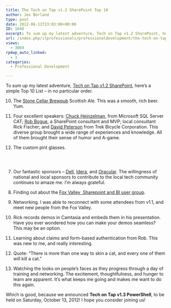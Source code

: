 ```yaml
---
title: The Tech on Tap v1.2 SharePoint Top 10
author: Jes Borland
type: post
date: 2012-06-11T23:03:00+00:00
ID: 1648
excerpt: To sum up my latest adventure, Tech on Tap v1.2 SharePoint, here’s a simple Top 10 List – in no particular order.
url: /index.php/itprofessionals/professionaldevelopment/the-tech-on-tap-v1/
views:
  - 3069
rp4wp_auto_linked:
  - 1
categories:
  - Professional Development

---
```

To sum up my latest adventure, [Tech on Tap v1.2 SharePoint][1], here’s a simple Top 10 List – in no particular order.

10. The [Stone Cellar Brewpub][2] Scottish Ale. This was a smooth, rich beer. Yum.

9. Four excellent speakers: [Chuck Heinzelman][3], from Microsoft SQL Server CAT; [Rob Bogue][4], a SharePoint consultant and MVP; local consultant Rick Fischer; and [David Peterson][5] from Trek Bicycle Corporation. This diverse group brought a wide range of experiences and knowledge. All of them brought their sense of humor and A-game.

8. The custom pint glasses.

 

<p style="text-align: center;">
  <img src="/wp-content/uploads/users/grrlgeek/ToT12Beer.jpg?mtime=1339462924" alt="" />
</p>

7. Our fantastic sponsors – [Dell][6], [Idera][7], and [Oracular][8]. The willingness of national and local sponsors to contribute to the local tech community continues to amaze me. I’m always grateful.

6. Finding out about the [Fox Valley  Sharepoint and BI user group][9].

5. Networking. I was able to reconnect with some attendees from v1.1, and meet new people from the Fox Valley.

4. Rick records demos in Camtasia and embeds them in his presentation. Have you ever wondered how you can make your demos seamless? This may be an option.

3. Learning about claims and form-based authentication from Rob. This was new to me, and really interesting.

2. Quote: &#8220;There is more than one way to skin a cat, and every one of them will kill a cat.”

1. Watching the looks on people’s faces as they progress through a day of training and networking. The excitement, thoughtfulness, and hunger to learn are apparent. It’s what keeps me going and makes me want to do this again.

Which is good, because we announced **Tech on Tap v1.3 PowerShell**, to be held on Saturday, October 13, 2012! I hope you consider joining us!

 [1]: http://www.techontap.org/
 [2]: http://stonecellarbrewpub.com/
 [3]: https://twitter.com/#!/SQLBoyWonder
 [4]: https://twitter.com/#!/RobBogue
 [5]: https://twitter.com/#!/SPRookie1
 [6]: http://www.dell.com/
 [7]: http://www.idera.com/Content/Home.aspx
 [8]: http://www.oracular.com/site/
 [9]: http://www.linkedin.com/groups?gid=3012906